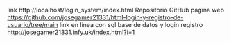 link 
http://localhost/login_system/index.html
Repositorio GitHub  pagina web 
https://github.com/josegamer21331/html-login-y-registro-de-usuario/tree/main
link en línea con sql base de datos y login registro 
http://josegamer21331.infy.uk/index.html?i=1

